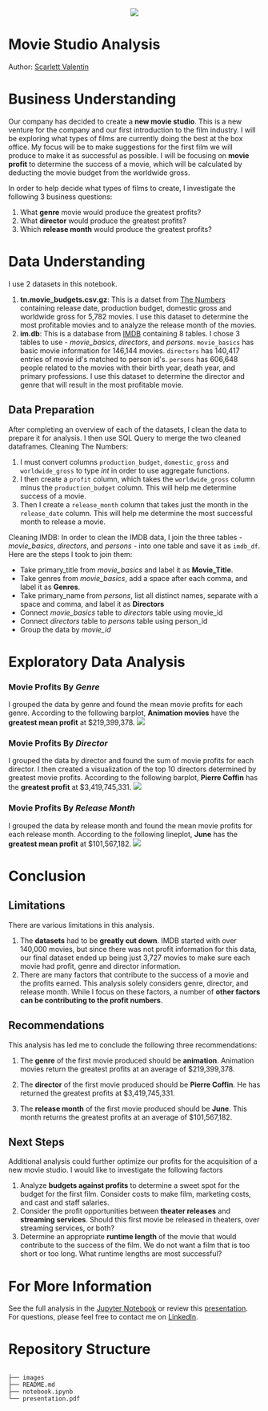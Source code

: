 <center><img src="images/banner.png"></center>

# Movie Studio Analysis
Author: [Scarlett Valentin](https://www.linkedin.com/in/scarlett-valentin/)

# Business Understanding
Our company has decided to create a **new movie studio**. This is a new venture for the company and our first introduction to the film industry. I will be exploring what types of films are currently doing the best at the box office. My focus will be to make suggestions for the first film we will produce to make it as successful as possible. I will be focusing on **movie profit** to determine the success of a movie, which will be calculated by deducting the movie budget from the worldwide gross.

In order to help decide what types of films to create, I investigate the following 3 business questions:
1. What **genre** movie would produce the greatest profits?
2. What **director** would produce the greatest profits?
3. Which **release month** would produce the greatest profits?

# Data Understanding
I use 2 datasets in this notebook.
1. **tn.movie_budgets.csv.gz**: This is a datset from [The Numbers](https://www.the-numbers.com/) containing release date, production budget, domestic gross and worldwide gross for 5,782 movies. I use this dataset to determine the most profitable movies and to analyze the release month of the movies.
2. **im.db**: This is a database from [IMDB](https://www.IMDB.com) containing 8 tables. I chose 3 tables to use - *movie_basics*, *directors*, and *persons*.  `movie_basics` has basic movie information for 146,144 movies. `directors` has 140,417 entries of movie id's matched to person id's. `persons` has 606,648 people related to the movies with their birth year, death year, and primary professions. I use this dataset to determine the director and genre that will result in the most profitable movie.

## Data Preparation
After completing an overview of each of the datasets, I clean the data to prepare it for analysis. I then use SQL Query to merge the two cleaned dataframes.
Cleaning The Numbers:
1. I must convert columns `production_budget`,  `domestic_gross` and `worldwide_gross` to type *int* in order to use aggregate functions.
2. I then create a `profit` column, which takes the `worldwide_gross` column minus the `production_budget` column. This will help me determine success of a movie.
3. Then I create a `release_month` column that takes just the month in the `release_date` column. This will help me determine the most successful month to release a movie.

Cleaning IMDB:
In order to clean the IMDB data, I join the three tables - *movie_basics*, *directors*, and *persons* - into one table and save it as `imdb_df`. Here are the steps I took to join them:
- Take primary_title from *movie_basics* and label it as **Movie_Title**.
- Take genres from *movie_basics*, add a space after each comma, and label it as **Genres**.
- Take primary_name from *persons*, list all distinct names, separate with a space and comma, and label it as **Directors**
- Connect *movie_basics* table to *directors* table using movie_id
- Connect *directors* table to *persons* table using person_id
- Group the data by *movie_id*

# Exploratory Data Analysis
### Movie Profits By *Genre*
I grouped the data by genre and found the mean movie profits for each genre. According to the following barplot, **Animation movies** have the **greatest mean profit** at $219,399,378.
<img src="images/genres_barplot.png">


### Movie Profits By *Director*
I grouped the data by director and found the sum of movie profits for each director. I then created a visualization of the top 10 directors determined by greatest movie profits. According to the following barplot, **Pierre Coffin** has the **greatest profit** at $3,419,745,331.
<img src="images/directors_barplot.png">


### Movie Profits By *Release Month*
I grouped the data by release month and found the mean movie profits for each release month. According to the following lineplot, **June** has the **greatest mean profit** at $101,567,182.
<img src="images/release_month_lineplot.png">


# Conclusion

## Limitations
There are various limitations in this analysis.

1. The **datasets** had to be **greatly cut down**. IMDB started with over 140,000 movies, but since there was not profit information for this data, our final dataset ended up being just 3,727 movies to make sure each movie had profit, genre and director information.
2. There are many factors that contribute to the success of a movie and the profits earned. This analysis solely considers genre, director, and release month. While I focus on these factors, a number of **other factors can be contributing to the profit numbers**.

## Recommendations
This analysis has led me to conclude the following three recommendations:

1. The **genre** of the first movie produced should be **animation**. Animation movies return the greatest profits at an average of $219,399,378.
   
2. The **director** of the first movie produced should be **Pierre Coffin**. He has returned the greatest profits at $3,419,745,331.
   
3. The **release month** of the first movie produced should be **June**. This month returns the greatest profits at an average of $101,567,182.

## Next Steps
Additional analysis could further optimize our profits for the acquisition of a new movie studio. I would like to investigate the following factors 
1. Analyze **budgets against profits** to determine a sweet spot for the budget for the first film. Consider costs to make film, marketing costs, and cast and staff salaries.
2. Consider the profit opportunities between **theater releases** and **streaming services**. Should this first movie be released in theaters, over streaming services, or both?
3. Determine an appropriate **runtime length** of the movie that would contribute to the success of the film. We do not want a film that is too short or too long. What runtime lengths are most successful?


# For More Information
See the full analysis in the [Jupyter Notebook](/notebook.ipynb/) or review this [presentation](/presentation.pdf/). <br>
For questions, please feel free to contact me on [LinkedIn](https://www.linkedin.com/in/scarlett-valentin/). 





# Repository Structure


```

├── images
├── README.md
├── notebook.ipynb
└── presentation.pdf
```
